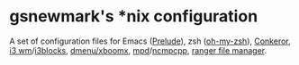 # gsnewmark's *nix configuration
A set of configuration files for Emacs
([Prelude](https://github.com/bbatsov/prelude)), zsh
([oh-my-zsh](https://github.com/robbyrussell/oh-my-zsh)),
[Conkeror](http://conkeror.org/),
[i3 wm](http://i3wm.org/)/[i3blocks](https://github.com/vivien/i3blocks),
[dmenu/xboomx](https://bitbucket.org/dehun/xboomx/wiki/Home),
[mpd](http://www.musicpd.org/)/[ncmpcpp](http://ncmpcpp.rybczak.net/),
[ranger file manager](http://ranger.nongnu.org/).
